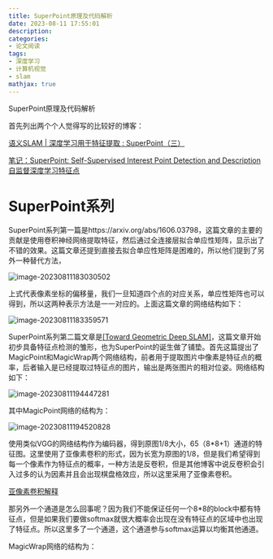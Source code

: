 ```yaml
---
title: SuperPoint原理及代码解析
date: 2023-08-11 17:55:01
description: 
categories: 
- 论文阅读
tags:
- 深度学习
- 计算机视觉
- slam
mathjax: true
---
```


SuperPoint原理及代码解析

首先列出两个个人觉得写的比较好的博客：

[语义SLAM | 深度学习用于特征提取 : SuperPoint（三）](https://zhuanlan.zhihu.com/p/69515306)

[笔记：SuperPoint: Self-Supervised Interest Point Detection and Description 自监督深度学习特征点](https://vincentqin.gitee.io/posts/superpoint/)



# SuperPoint系列

SuperPoint系列第一篇是https://arxiv.org/abs/1606.03798，这篇文章的主要的贡献是使用卷积神经网络提取特征，然后通过全连接层拟合单应性矩阵，显示出了不错的效果。这篇文章还提到直接去拟合单应性矩阵是困难的，所以他们提到了另外一种替代方法，

![image-20230811183030502](/home/devil/Documents/Hexo_Blog/xiaoxiao-1.github.io/source/_posts/SuperPoint原理及代码解析/image-20230811183030502.png)

上式代表像素坐标的偏移量，我们一旦知道四个点的对应关系，单应性矩阵也可以得到，所以这两种表示方法是一一对应的。上面这篇文章的网络结构如下：

![image-20230811183359571](/home/devil/Documents/Hexo_Blog/xiaoxiao-1.github.io/source/_posts/SuperPoint原理及代码解析/image-20230811183359571.png)



SuperPoint系列第二篇文章是[[Toward Geometric Deep SLAM]](https://arxiv.org/pdf/1707.07410.pdf)，这篇文章开始初步具备特征点检测的雏形，也为SuperPoint的诞生做了铺垫。首先这篇提出了MagicPoint和MagicWrap两个网络结构，前者用于提取图片中像素是特征点的概率，后者输入是已经提取过特征点的图片，输出是两张图片的相对位姿。网络结构如下：

![image-20230811194447281](/home/devil/Documents/Hexo_Blog/xiaoxiao-1.github.io/source/_posts/SuperPoint原理及代码解析/image-20230811194447281.png)

其中MagicPoint网络的结构为：

![image-20230811194520828](/home/devil/Documents/Hexo_Blog/xiaoxiao-1.github.io/source/_posts/SuperPoint原理及代码解析/image-20230811194520828.png)

使用类似VGG的网络结构作为编码器，得到原图1/8大小，65（8*8+1）通道的特征图。这里使用了亚像素卷积的形式，因为长宽为原图的1/8，但是我们希望得到每一个像素作为特征点的概率，一种方法是反卷积，但是其他博客中说反卷积会引入过多的认为因素并且会出现棋盘格效应，所以这里采用了亚像素卷积。

[亚像素卷积解释](https://blog.csdn.net/leviopku/article/details/84975282)

那另外一个通道是怎么回事呢？因为我们不能保证任何一个8*8的block中都有特征点，但是如果我们要做softmax就很大概率会出现在没有特征点的区域中也出现了特征点。所以这里多了一个通道，这个通道参与softmax运算以均衡其他通道。

MagicWrap网络的结构为：

